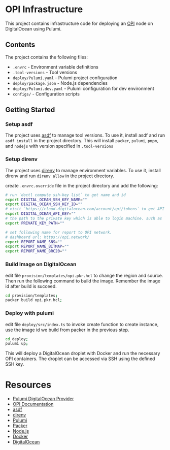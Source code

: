 # OPI Infrastructure

This project contains infrastructure code for deploying an [OPI](https://github.com/bestinslot-xyz/OPI) node on DigitalOcean using Pulumi.

## Contents

The project contains the following files:

- `.envrc` - Environment variable definitions
- `.tool-versions` - Tool versions
- `deploy/Pulumi.yaml` - Pulumi project configuration  
- `deploy/package.json` - Node.js dependencies
- `deploy/Pulumi.dev.yaml` - Pulumi configuration for dev environment
- `configs/` - Configuration scripts

## Getting Started

### Setup asdf
The project uses [asdf](https://asdf-vm.com/) to manage tool versions. To use it, install asdf and run `asdf install` in the project directory. This will install `packer`, `pulumi`, `pnpm`, and `nodejs` with version specified in `.tool-versions`

### Setup direnv
The project uses [direnv](https://direnv.net/) to manage environment variables. To use it, install direnv and run `direnv allow` in the project directory.

create `.envrc.override` file in the project directory and add the following:

```bash
# run `doctl compute ssh-key list` to get name and id
export DIGITAL_OCEAN_SSH_KEY_NAME=""
export DIGITAL_OCEAN_SSH_KEY_ID=""
# visit `https://cloud.digitalocean.com/account/api/tokens` to get API key
export DIGITAL_OCEAN_API_KEY=""
# the path to the private key which is able to login machine. such as `~/.ssh/id_rsa`
export PRIVATE_KEY_PATH=""

# set following name for report to OPI network.
# dashboard url: https://opi.network/
export REPORT_NAME_SNS=""
export REPORT_NAME_BITMAP=""
export REPORT_NAME_BRC20=""
```
### Build Image on DigitalOcean

edit file `provision/templates/opi.pkr.hcl` to change the region and source. Then run the following command to build the image. Remember the image id after build is succeed.

```bash
cd provision/templates;
packer build opi.pkr.hcl; 
```

### Deploy with pulumi

edit file `deploy/src/index.ts` to invoke create function to create instance, use the image id we build from packer in the previous step.

```bash
cd deploy;
pulumi up;
```

This will deploy a DigitalOcean droplet with Docker and run the necessary OPI containers.
The droplet can be accessed via SSH using the defined SSH key.

# Resources

- [Pulumi DigitalOcean Provider](https://www.pulumi.com/docs/reference/pkg/digitalocean/)
- [OPI Documentation](https://docs.opi.network/)
- [asdf](https://asdf-vm.com/)
- [direnv](https://direnv.net/)
- [Pulumi](https://www.pulumi.com/)
- [Packer](https://www.packer.io/)
- [Node.js](https://nodejs.org/)
- [Docker](https://www.docker.com/)
- [DigitalOcean](https://www.digitalocean.com/)